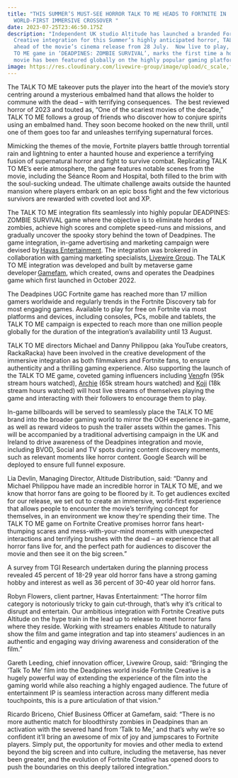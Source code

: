 ```yaml
---
title: "THIS SUMMER’S MUST-SEE HORROR TALK TO ME HEADS TO FORTNITE IN
  WORLD-FIRST IMMERSIVE CROSSOVER "
date: 2023-07-25T23:46:50.175Z
description: "Independent UK studio Altitude has launched a branded Fortnite
  Creative integration for this Summer’s highly anticipated horror, TALK TO ME,
  ahead of the movie’s cinema release from 28 July.  Now live to play, the TALK
  TO ME game in ‘DEADPINES: ZOMBIE SURVIVAL’, marks the first time a horror
  movie has been featured globally on the highly popular gaming platform."
image: https://res.cloudinary.com/livewire-group/image/upload/c_scale,f_auto,q_auto,w_580/v1690327797/TalkToMe_DeadPines_KV2_1_ogsdge.jpg
---
```

The TALK TO ME takeover puts the player into the heart of the movie’s story centring around a mysterious embalmed hand that allows the holder to commune with the dead – with terrifying consequences.  The best reviewed horror of 2023 and touted as, “One of the scariest movies of the decade,” TALK TO ME follows a group of friends who discover how to conjure spirits using an embalmed hand. They soon become hooked on the new thrill, until one of them goes too far and unleashes terrifying supernatural forces. 

Mimicking the themes of the movie, Fortnite players battle through torrential rain and lightning to enter a haunted house and experience a terrifying fusion of supernatural horror and fight to survive combat. Replicating TALK TO ME’s eerie atmosphere, the game features notable scenes from the movie, including the Séance Room and Hospital, both filled to the brim with the soul-sucking undead. The ultimate challenge awaits outside the haunted mansion where players embark on an epic boss fight and the few victorious survivors are rewarded with coveted loot and XP. 

The TALK TO ME integration fits seamlessly into highly popular DEADPINES: ZOMBIE SURVIVAL game where the objective is to eliminate hordes of zombies, achieve high scores and complete speed-runs and missions, and gradually uncover the spooky story behind the town of Deadpines. The game integration, in-game advertising and marketing campaign were devised by [Havas Entertainment](https://lon.havas.com/havas-entertainment/). The integration was brokered in collaboration with gaming marketing specialists, [Livewire Group](https://urldefense.com/v3/__https:/livewire.group/__;!!IHJ3XrWN4X8!Nq42v9Gv7yuL2fEM_euDDkH43xPXGpi1_OZRo-t-AFef3ZAlfrVDxTa1pYBEDwFyEr2avBZZ6V44nq9MVaaeFPseBLLK7UtnMA$). The TALK TO ME integration was developed and built by metaverse game developer [Gamefam](https://urldefense.com/v3/__https:/gamefam.com/__;!!IHJ3XrWN4X8!Nq42v9Gv7yuL2fEM_euDDkH43xPXGpi1_OZRo-t-AFef3ZAlfrVDxTa1pYBEDwFyEr2avBZZ6V44nq9MVaaeFPseBLKA_nINLQ$), which created, owns and operates the Deadpines game which first launched in October 2022. 

The Deadpines UGC Fortnite game has reached more than 17 million gamers worldwide and regularly trends in the Fortnite Discovery tab for most engaging games. Available to play for free on Fortnite via most platforms and devices, including consoles, PCs, mobile and tablets, the TALK TO ME campaign is expected to reach more than one million people globally for the duration of the integration’s availability until 13 August.  

TALK TO ME​​​​ directors Michael and Danny Philippou (aka YouTube creators, RackaRacka) have been involved in the creative development of the immersive integration as both filmmakers and Fortnite fans, to ensure authenticity and a thrilling gaming experience. Also supporting the launch of the TALK TO ME game, coveted gaming influencers including [Veno](https://www.youtube.com/c/venofn)fn (95k stream hours watched), [Archie](https://www.youtube.com/c/ArchieKing) (65k stream hours watched) and [Koji](https://www.youtube.com/c/KojisRevenge) (18k stream hours watched) will host live streams of themselves playing the game and interacting with their followers to encourage them to play. 

In-game billboards will be served to seamlessly place the TALK TO ME brand into the broader gaming world to mirror the OOH experience in-game, as well as reward videos to push the trailer assets within the games. This will be accompanied by a traditional advertising campaign in the UK and Ireland to drive awareness of the Deadpines integration and movie, including BVOD, Social and TV spots during content discovery moments, such as relevant moments like horror content. Google Search will be deployed to ensure full funnel exposure. 

Lia Devlin, Managing Director, Altitude Distribution, said: “Danny and Michael Philippou have made an incredible horror in TALK TO ME, and we know that horror fans are going to be floored by it. To get audiences excited for our release, we set out to create an immersive, world-first experience that allows people to encounter the movie’s terrifying concept for themselves, in an environment we know they're spending their time. The TALK TO ME game on Fortnite Creative promises horror fans heart-thumping scares and mess-with-your-mind moments with unexpected interactions and terrifying brushes with the dead – an experience that all horror fans live for, and the perfect path for audiences to discover the movie and then see it on the big screen.” 

A survey from TGI Research undertaken during the planning process revealed 45 percent of 18-29 year old horror fans have a strong gaming hobby and interest as well as 36 percent of 30-40 year old horror fans.  

Robyn Flowers, client partner, Havas Entertainment: “The horror film category is notoriously tricky to gain cut-through, that’s why it’s critical to disrupt and entertain. Our ambitious integration with Fortnite Creative puts Altitude on the hype train in the lead up to release to meet horror fans where they reside. Working with streamers enables Altitude to naturally show the film and game integration and tap into steamers’ audiences in an authentic and engaging way driving awareness and consideration of the film.”  

Gareth Leeding, chief innovation officer, Livewire Group, said: “Bringing the ‘Talk To Me’ film into the Deadpines world inside Fortnite Creative is a hugely powerful way of extending the experience of the film into the gaming world while also reaching a highly engaged audience. The future of entertainment IP is seamless interaction across many different media touchpoints, this is a pure articulation of that vision.”  

Ricardo Briceno, Chief Business Officer at Gamefam, said: “There is no more authentic match for bloodthirsty zombies in Deadpines than an activation with the severed hand from ‘Talk to Me,’ and that’s why we’re so confident it’ll bring an awesome of mix of joy and jumpscares to Fortnite players. Simply put, the opportunity for movies and other media to extend beyond the big screen and into culture, including the metaverse, has never been greater, and the evolution of Fortnite Creative has opened doors to push the boundaries on this deeply tailored integration.”